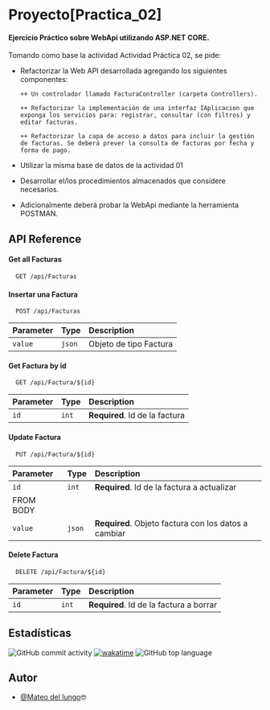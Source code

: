
# Proyecto[Practica_02]

#### Ejercicio Práctico sobre WebApi utilizando ASP.NET CORE.

Tomando como base la actividad Actividad Práctica 02, se pide:

- Refactorizar la Web API desarrollada agregando los siguientes componentes:

  	  ++ Un controlador llamado FacturaController (carpeta Controllers).

      ++ Refactorizar la implementación de una interfaz IAplicacion que exponga los servicios para: registrar, consultar (con filtros) y editar facturas.

      ++ Refactorizar la capa de acceso a datos para incluir la gestión de facturas. Se deberá prever la consulta de facturas por fecha y forma de pago.

- Utilizar la misma base de datos de la actividad 01

- Desarrollar el/los procedimientos almacenados que considere necesarios.

- Adicionalmente deberá probar la WebApi mediante la herramienta POSTMAN.


## API Reference

#### Get all Facturas

```http
  GET /api/Facturas
```
#### Insertar una Factura

```http
  POST /api/Facturas
```

| Parameter | Type     | Description                |
| :-------- | :------- | :------------------------- |
| `value` | `json` | Objeto de tipo Factura |

#### Get Factura by id

```http
  GET /api/Factura/${id}
```

| Parameter | Type     | Description                       |
| :-------- | :------- | :-------------------------------- |
| `id`      | `int` | **Required**. Id de la factura |

#### Update Factura 

```http
  PUT /api/Factura/${id}
```

| Parameter | Type     | Description                       |
| :-------- | :------- | :-------------------------------- |
| `id`      | `int` | **Required**. Id de la factura a actualizar |
|FROM BODY|
| `value`      | `json` | **Required**. Objeto factura con los datos a cambiar |

#### Delete Factura 
```http
  DELETE /api/Factura/${id}
```

| Parameter | Type     | Description                       |
| :-------- | :------- | :-------------------------------- |
| `id`      | `int` | **Required**. Id de la factura a borrar |




## Estadísticas

![GitHub commit activity](https://img.shields.io/github/commit-activity/t/Mateo00DelLungo/Practico_03)
[![wakatime](https://wakatime.com/badge/user/ecb456c5-1b67-4281-9da9-456ba4d60a8e/project/68a53381-8842-4aff-8906-ccbe720b1298.svg)](https://wakatime.com/badge/user/ecb456c5-1b67-4281-9da9-456ba4d60a8e/project/68a53381-8842-4aff-8906-ccbe720b1298)
![GitHub top language](https://img.shields.io/github/languages/top/Mateo00DelLungo/Practico_03)


## Autor

- [@Mateo del lungo](https://github.com/Mudo0)🤓

